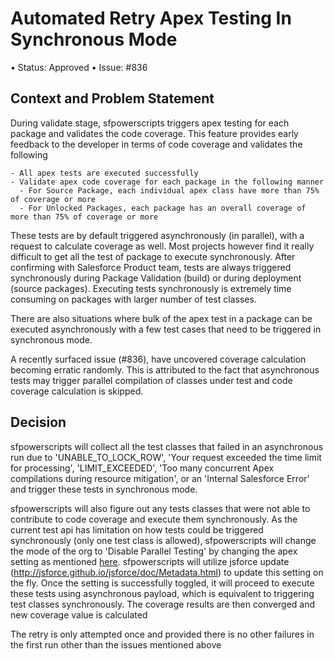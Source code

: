 # Automated Retry Apex Testing In Synchronous Mode

• Status: Approved
• Issue: #836

## Context and Problem Statement

During validate stage, sfpowerscripts triggers apex testing for each package and validates the code coverage. This feature provides early feedback to the developer in terms of code coverage and validates the following

    - All apex tests are executed successfully
    - Validate apex code coverage for each package in the following manner
      - For Source Package, each individual apex class have more than 75% of coverage or more
      - For Unlocked Packages, each package has an overall coverage of more than 75% of coverage or more

These tests are by default triggered asynchronously (in parallel), with a request to calculate coverage as well.  Most projects however find it really difficult to get all the test of package to execute synchronously. After confirming with Salesforce Product team, tests are always triggered synchronously during Package Validation (build) or during deployment (source packages). Executing tests synchronously is extremely time consuming on packages with larger number of test classes.

There are also situations where bulk of the apex test in a package can be executed asynchronously with a few test cases that need to be triggered in synchronous mode.

A recently surfaced issue (#836), have uncovered coverage calculation becoming erratic randomly. This is attributed to the fact that asynchronous tests may trigger parallel compilation of classes under test and code coverage calculation is skipped.

## Decision

sfpowerscripts will collect all the test classes that failed in an asynchronous run due to 'UNABLE_TO_LOCK_ROW', 'Your request exceeded the time limit for processing', 'LIMIT_EXCEEDED', 'Too many concurrent Apex compilations during resource mitigation', or an 'Internal Salesforce Error' and trigger these tests in synchronous mode.

sfpowerscripts will also figure out any tests classes that were not able to contribute to code coverage and execute them synchronously. As the current test api has limitation on how tests could be triggered synchronously (only one test class is allowed), sfpowerscripts will change the mode of the org to 'Disable Parallel Testing' by changing the apex setting as mentioned [ here](https://developer.salesforce.com/docs/atlas.en-us.api_meta.meta/api_meta/meta_apexsettings.htm). sfpowerscripts will utilize jsforce update (http://jsforce.github.io/jsforce/doc/Metadata.html) to update this setting on the fly.
 Once the setting is successfully toggled, it will  proceed to execute these tests using asynchronous payload, which is equivalent to triggering test classes synchronously. The coverage results are then converged and new coverage value is calculated

The retry is only attempted once and provided there is no other failures in the first run other than the issues mentioned above
